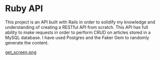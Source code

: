 # Ruby API

This project is an API built with Rails in order to solidify my knowledge and understanding of creating a RESTful API from scratch. This API has full ability to make requests in order to perform CRUD on articles stored in a MySQL database. I have used Postgres and the Faker Gem to randomly generate the content.

[get_screen.png](https://github.com/MillyCodes/RubyRailsAPI/blob/master/public/get_screen.png?raw=true)